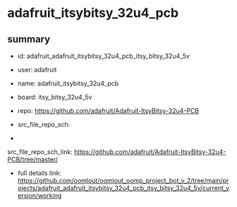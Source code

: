 # adafruit_itsybitsy_32u4_pcb
 
## summary 
* id: adafruit_adafruit_itsybitsy_32u4_pcb_itsy_bitsy_32u4_5v
* user: adafruit
* name: adafruit_itsybitsy_32u4_pcb
* board: itsy_bitsy_32u4_5v
* repo: https://github.com/adafruit/Adafruit-ItsyBitsy-32u4-PCB



* src_file_repo_sch: 
*
 src_file_repo_sch_link: https://github.com/adafruit/Adafruit-ItsyBitsy-32u4-PCB/tree/master/
* full details link: https://github.com/oomlout/oomlout_oomp_project_bot_v_2/tree/main/projects/adafruit_adafruit_itsybitsy_32u4_pcb_itsy_bitsy_32u4_5v/current_version/working  






